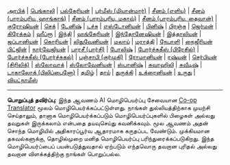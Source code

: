 <!--
CO_OP_TRANSLATOR_METADATA:
{
  "original_hash": "c190f3eb95e4770a1b84dfbf6587d471",
  "translation_date": "2025-10-22T12:21:55+00:00",
  "source_file": "src/co_op_translator/templates/languages_table.md",
  "language_code": "ta"
}
-->
<!-- markdownlint-disable MD041 -->
<!-- CO-OP TRANSLATOR LANGUAGES TABLE START -->
[அரபிக்](../ar/README.md) | [பெங்காலி](../bn/README.md) | [பல்கேரியன்](../bg/README.md) | [பர்மீஸ் (மியான்மார்)](../my/README.md) | [சீனம் (எளிய)](../zh/README.md) | [சீனம் (பாரம்பரிய, ஹாங்காங்)](../hk/README.md) | [சீனம் (பாரம்பரிய, மகாவ்)](../mo/README.md) | [சீனம் (பாரம்பரிய, தைவான்)](../tw/README.md) | [குரோஷியன்](../hr/README.md) | [செக்](../cs/README.md) | [டேனிஷ்](../da/README.md) | [டச்சு](../nl/README.md) | [எஸ்டோனியன்](../et/README.md) | [பினிஷ்](../fi/README.md) | [பிரஞ்சு](../fr/README.md) | [ஜெர்மன்](../de/README.md) | [கிரேக்கம்](../el/README.md) | [ஹீப்ரூ](../he/README.md) | [இந்தி](../hi/README.md) | [ஹங்கேரியன்](../hu/README.md) | [இந்தோனேஷியன்](../id/README.md) | [இத்தாலியன்](../it/README.md) | [ஜப்பானியன்](../ja/README.md) | [கொரியன்](../ko/README.md) | [லிதுவேனியன்](../lt/README.md) | [மலாய்](../ms/README.md) | [மராத்தி](../mr/README.md) | [நேபாளி](../ne/README.md) | [நைஜீரியன் பிட்ஜின்](../pcm/README.md) | [நார்வேஜியன்](../no/README.md) | [பாரசீ (பார்சி)](../fa/README.md) | [போலிஷ்](../pl/README.md) | [போர்ச்சுகீஸ் (பிரேசில்)](../br/README.md) | [போர்ச்சுகீஸ் (போர்ச்சுகல்)](../pt/README.md) | [பஞ்சாபி (குர்முகி)](../pa/README.md) | [ரோமானியன்](../ro/README.md) | [ரஷ்யன்](../ru/README.md) | [செர்பியன் (சிரிலிக்)](../sr/README.md) | [ஸ்லோவாக்](../sk/README.md) | [ஸ்லோவேனியன்](../sl/README.md) | [ஸ்பானிஷ்](../es/README.md) | [சுவாஹிலி](../sw/README.md) | [சுவீடிஷ்](../sv/README.md) | [டாகாலோக் (பிலிப்பைனோ)](../tl/README.md) | [தமிழ்](./README.md) | [தாய்](../th/README.md) | [துருக்கி](../tr/README.md) | [உக்ரைனியன்](../uk/README.md) | [உருது](../ur/README.md) | [வியட்நாமீஸ்](../vi/README.md)
<!-- CO-OP TRANSLATOR LANGUAGES TABLE END -->

---

**பொறுப்புத் தவிர்ப்பு**:
இந்த ஆவணம் AI மொழிபெயர்ப்பு சேவையான [Co-op Translator](https://github.com/Azure/co-op-translator) மூலம் மொழிபெயர்க்கப்பட்டுள்ளது. நாங்கள் துல்லியத்திற்காக முயற்சி செய்தாலும், தானாக மொழிபெயர்க்கப்படும் மொழிபெயர்ப்புகளில் பிழைகள் அல்லது தவறுகள் இருக்கலாம் என்பதை தயவுசெய்து கவனிக்கவும். மூல ஆவணம் அதன் சொந்த மொழியில் அதிகாரப்பூர்வ ஆதாரமாக கருதப்பட வேண்டும். முக்கியமான தகவல்களுக்கு, தொழில்முறை மனித மொழிபெயர்ப்பு பரிந்துரைக்கப்படுகிறது. இந்த மொழிபெயர்ப்பைப் பயன்படுத்துவதால் ஏற்படும் எந்தவொரு தவறான புரிதல் அல்லது தவறான விளக்கத்திற்கு நாங்கள் பொறுப்பல்ல.